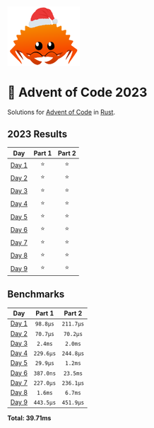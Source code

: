 <img src="./.assets/christmas_ferris.png" width="164">

# 🎄 Advent of Code 2023

Solutions for [Advent of Code](https://adventofcode.com/) in [Rust](https://www.rust-lang.org/).

<!--- advent_readme_stars table --->
## 2023 Results

| Day | Part 1 | Part 2 |
| :---: | :---: | :---: |
| [Day 1](https://adventofcode.com/2023/day/1) | ⭐ | ⭐ |
| [Day 2](https://adventofcode.com/2023/day/2) | ⭐ | ⭐ |
| [Day 3](https://adventofcode.com/2023/day/3) | ⭐ | ⭐ |
| [Day 4](https://adventofcode.com/2023/day/4) | ⭐ | ⭐ |
| [Day 5](https://adventofcode.com/2023/day/5) | ⭐ | ⭐ |
| [Day 6](https://adventofcode.com/2023/day/6) | ⭐ | ⭐ |
| [Day 7](https://adventofcode.com/2023/day/7) | ⭐ | ⭐ |
| [Day 8](https://adventofcode.com/2023/day/8) | ⭐ | ⭐ |
| [Day 9](https://adventofcode.com/2023/day/9) | ⭐ | ⭐ |
<!--- advent_readme_stars table --->

<!--- benchmarking table --->

## Benchmarks

|           Day            |  Part 1   |  Part 2   |
| :----------------------: | :-------: | :-------: |
| [Day 1](./src/bin/01.rs) | `98.8µs`  | `211.7µs` |
| [Day 2](./src/bin/02.rs) | `70.7µs`  | `70.2µs`  |
| [Day 3](./src/bin/03.rs) |  `2.4ms`  |  `2.0ms`  |
| [Day 4](./src/bin/04.rs) | `229.6µs` | `244.8µs` |
| [Day 5](./src/bin/05.rs) | `29.9µs`  |  `1.2ms`  |
| [Day 6](./src/bin/06.rs) | `387.0ns` | `23.5ms`  |
| [Day 7](./src/bin/07.rs) | `227.0µs` | `236.1µs` |
| [Day 8](./src/bin/08.rs) |  `1.6ms`  |  `6.7ms`  |
| [Day 9](./src/bin/09.rs) | `443.5µs` | `451.9µs` |

**Total: 39.71ms**

<!--- benchmarking table --->
